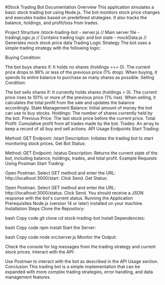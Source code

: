 #Stock Trading Bot Documentation
Overview
This application simulates a basic stock trading bot using Node.js. The bot monitors stock price changes and executes trades based on predefined strategies. It also tracks the balance, holdings, and profit/loss from trades.

Project Structure
/stock-trading-bot
        - server.js           // Main server file
        - tradingLogic.js     // Contains trading logic and bot state
        - mockData.js         // Generates mock stock price data
Trading Logic
Strategy
The bot uses a simple trading strategy with the following logic:

Buying Condition:

The bot buys shares if:
It holds no shares (holdings === 0).
The current price drops to 99% or less of the previous price (1% drop).
When buying, it spends its entire balance to purchase as many shares as possible.
Selling Condition:

The bot sells shares if:
It currently holds shares (holdings > 0).
The current price rises to 101% or more of the previous price (1% rise).
When selling, it calculates the total profit from the sale and updates the balance accordingly.
State Management
Balance: Initial amount of money the bot can use to buy stocks.
Holdings: The number of shares currently held by the bot.
Previous Price: The last stock price before the current price.
Total Profit: Cumulative profit from all trades made by the bot.
Trades: An array to keep a record of all buy and sell actions.
API Usage
Endpoints
Start Trading:

Method: GET
Endpoint: /start
Description: Initiates the trading bot to start monitoring stock prices.
Get Bot Status:

Method: GET
Endpoint: /status
Description: Returns the current state of the bot, including balance, holdings, trades, and total profit.
Example Requests Using Postman
Start Trading:

Open Postman.
Select GET method and enter the URL: http://localhost:3000/start.
Click Send.
Get Status:

Open Postman.
Select GET method and enter the URL: http://localhost:3000/status.
Click Send.
You should receive a JSON response with the bot's current status.
Running the Application
Prerequisites
Node.js (version 14 or later) installed on your machine.
Installation Steps
Clone the Repository:

bash
Copy code
git clone <repository-url>
cd stock-trading-bot
Install Dependencies:

bash
Copy code
npm install
Start the Server:

bash
Copy code
node src/server.js
Monitor the Output:

Check the console for log messages from the trading strategy and current stock prices.
Interact with the API:

Use Postman to interact with the bot as described in the API Usage section.
Conclusion
This trading bot is a simple implementation that can be expanded with more complex trading strategies, error handling, and data management features.
